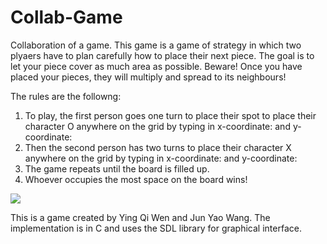 # Collab-Game
Collaboration of a game. This game is a game of strategy in which two plyaers have to plan carefully how to place their next piece. 
The goal is to let your piece cover as much area as possible. Beware! Once you have placed your pieces, 
they will multiply and spread to its neighbours!

The rules are the followng:

1. To play, the first person goes one turn to place their spot to place their character O anywhere on the grid by typing in x-coordinate: and y-coordinate:
2. Then the second person has two turns to place their character X anywhere on the grid by typing in x-coordinate: and y-coordinate:
3. The game repeats until the board is filled up.
4. Whoever occupies the most space on the board wins!

![](Game_Won.gif)

This is a game created by Ying Qi Wen and Jun Yao Wang. The implementation is in C and uses the SDL library for graphical interface.

